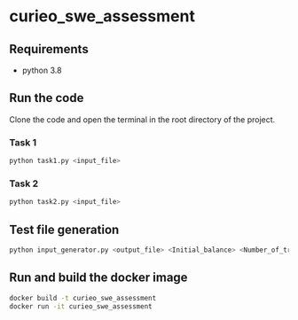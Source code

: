 # curieo_swe_assessment

## Requirements
- python 3.8

## Run the code
Clone the code and open the terminal in the root directory of the project. 

### Task 1
```bash
python task1.py <input_file>
```
### Task 2
```bash
python task2.py <input_file>
```

## Test file generation
```bash
python input_generator.py <output_file> <Initial_balance> <Number_of_transactions> <Number_of_queries> <1/2(to indicate which task formats)>
```

## Run and build the docker image
```bash
docker build -t curieo_swe_assessment
docker run -it curieo_swe_assessment
```